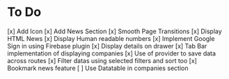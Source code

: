 # To Do

[x] Add Icon
[x] Add News Section
[x] Smooth Page Transitions
[x] Display HTML News
[x] Display Human readable numbers
[x] Implement Google Sign in using Firebase plugin
[x] Display details on drawer
[x] Tab Bar implementation of displaying companies
[x] Use of provider to save data across routes
[x] Filter datas using selected filters and sort too
[x] Bookmark news feature
[ ] Use Datatable in companies section